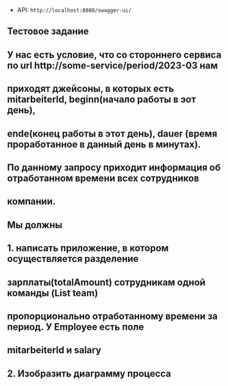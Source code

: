+ API: `http://localhost:8080/swagger-ui/`

## Тестовое задание
## У нас есть условие, что со стороннего сервиса по url http://some-service/period/2023-03 нам
## приходят джейсоны, в которых есть mitarbeiterId, beginn(начало работы в эот день),
## ende(конец работы в этот день), dauer (время проработанное в данный день в минутах).
## По данному запросу приходит информация об отработанном времени всех сотрудников
## компании.
## Мы должны
## 1. написать приложение, в котором осуществляется разделение
##    зарплаты(totalAmount) сотрудникам одной команды (List<Employee> team)
##    пропорционально отработанному времени за период. У Employee есть поле
##    mitarbeiterId и salary
## 2. Изобразить диаграмму процесса